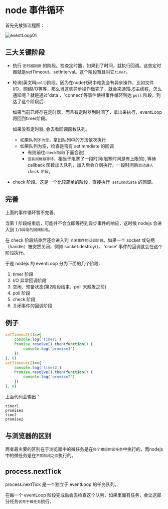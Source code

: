 # node 事件循环

首先先放张流程图：

<img :src="$withBase('/node/eventLoop01.png')" alt="eventLoop01"/>

## 三大关键阶段

- 执行 `定时器回调` 的阶段。检查定时器，如果到了时间，就执行回调。这些定时器就是setTimeout、setInterval。这个阶段暂且叫它`timer`。

- 轮询(英文叫`poll`)阶段。因为在node代码中难免会有异步操作，比如文件I/O，网络I/O等等，那么当这些异步操作做完了，就会来通知JS主线程，怎么通知呢？就是通过'data'、'connect'等事件使得事件循环到达 `poll` 阶段。到达了这个阶段后:

  如果当前已经存在定时器，而且有定时器到时间了，拿出来执行，eventLoop 将回到timer阶段。

  如果没有定时器, 会去看回调函数队列。

  - 如果队列`不为空`，拿出队列中的方法依次执行
  - 如果队列为空，检查是否有 setImmdiate 的回调
    - 有则前往`check阶段`(下面会说)
    - `没有则继续等待`，相当于阻塞了一段时间(阻塞时间是有上限的), 等待 callback 函数加入队列，加入后会立刻执行。一段时间后`自动进入 check 阶段`。

- check 阶段。这是一个比较简单的阶段，直接执行` setImmdiate` 的回调。

## 完善

上面的事件循环暂不完善。

当第 1 阶段结束后，可能并不会立即等待到异步事件的响应，这时候 nodejs 会进入到 `I/O异常的回调阶段`。

在 check 阶段结束后还会进入到 `关闭事件的回调阶段`。如果一个 socket 或句柄（handle）被突然关闭，例如 socket.destroy()， 'close' 事件的回调就会在这个阶段执行。

于是 nodejs 的 eventLoop 分为下面的几个阶段:

1. timer 阶段
2. I/O 异常回调阶段
3. 空闲、预备状态(第2阶段结束，poll 未触发之前)
4. poll 阶段
5. check 阶段
6. 关闭事件的回调阶段

## 例子

```js
setTimeout(()=>{
    console.log('timer1')
    Promise.resolve().then(function() {
        console.log('promise1')
    })
}, 0)
setTimeout(()=>{
    console.log('timer2')
    Promise.resolve().then(function() {
        console.log('promise2')
    })
}, 0)
```

上面代码会输出：

```
timer1
promise1
time2
promise2
```

## 与浏览器的区别

两者最主要的区别在于浏览器中的微任务是在`每个相应的宏任务`中执行的，而nodejs中的微任务是在`不同阶段之间`执行的。

## process.nextTick

process.nextTick 是一个独立于 eventLoop 的任务队列。

在每一个 eventLoop 阶段完成后会去检查这个队列，如果里面有任务，会让这部分任务`优先于微任务`执行。